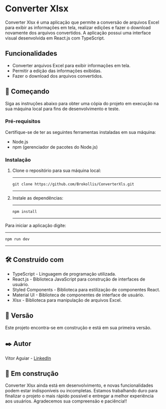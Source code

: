 <h1>Converter Xlsx</h1>

<p>Converter Xlsx é uma aplicação que permite a conversão de arquivos Excel para exibir as informações em tela, realizar edições e fazer o download novamente dos arquivos convertidos. A aplicação possui uma interface visual desenvolvida em React.js com TypeScript.</p>

<h2>Funcionalidades</h2>

<ul>
  <li>Converter arquivos Excel para exibir informações em tela.</li>
  <li>Permitir a edição das informações exibidas.</li>
  <li>Fazer o download dos arquivos convertidos.</li>
</ul>

<h2>🚀 Começando</h2>

<p>Siga as instruções abaixo para obter uma cópia do projeto em execução na sua máquina local para fins de desenvolvimento e teste.</p>

<h3>Pré-requisitos</h3>

<p>Certifique-se de ter as seguintes ferramentas instaladas em sua máquina:</p>

<ul>
  <li>Node.js</li>
  <li>npm (gerenciador de pacotes do Node.js)</li>
</ul>

<h3>Instalação</h3>

<ol>
  <li>Clone o repositório para sua máquina local:</li>
  <hr>
  <pre><code>git clone https://github.com/Brokollis/ConverterXls.git</code></pre>
  <hr>
  <li>Instale as dependências:</li>
  <hr>
  <pre><code>npm install</code></pre>
  <hr>
</ol>

<p>Para iniciar a aplicação digite:</p>
 <hr>
  <pre><code>npm run dev</code></pre>
  <hr>

<h2>🛠️ Construído com</h2>

<ul>
  <li>TypeScript - Linguagem de programação utilizada.</li>
  <li>React.js - Biblioteca JavaScript para construção de interfaces de usuário.</li>
  <li>Styled Components - Biblioteca para estilização de componentes React.</li>
  <li>Material UI - Biblioteca de componentes de interface de usuário.</li>
  <li>Xlsx - Biblioteca para manipulação de arquivos Excel.</li>
</ul>

<h2>📌 Versão</h2>

<p>Este projeto encontra-se em construção e está em sua primeira versão.</p>

<h2>✒️ Autor</h2>

<p>Vitor Aguiar - <a href =" https://www.linkedin.com/in/vitor-aguiar-ab3937192">LinkedIn</a></p>

<h2>🚧 Em construção</h2>

<p>Converter Xlsx ainda está em desenvolvimento, e novas funcionalidades podem estar indisponíveis ou incompletas. Estamos trabalhando duro para finalizar o projeto o mais rápido possível e entregar a melhor experiência aos usuários. Agradecemos sua compreensão e paciência!!</p>
